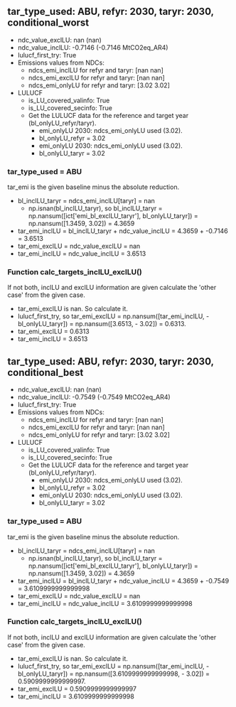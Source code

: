 

## tar_type_used: ABU, refyr: 2030, taryr: 2030, conditional_worst
- ndc_value_exclLU: nan (nan)
- ndc_value_inclLU: -0.7146 (-0.7146 MtCO2eq_AR4)
- lulucf_first_try: True
- Emissions values from NDCs:
  - ndcs_emi_inclLU for refyr and taryr: [nan nan]
  - ndcs_emi_exclLU for refyr and taryr: [nan nan]
  - ndcs_emi_onlyLU for refyr and taryr: [3.02 3.02]
- LULUCF
  - is_LU_covered_valinfo: True
  - is_LU_covered_secinfo: True
  - Get the LULUCF data for the reference and target year (bl_onlyLU_refyr/taryr).
    - emi_onlyLU 2030: ndcs_emi_onlyLU used (3.02).
    - bl_onlyLU_refyr = 3.02
    - emi_onlyLU 2030: ndcs_emi_onlyLU used (3.02).
    - bl_onlyLU_taryr = 3.02
### tar_type_used = ABU
tar_emi is the given baseline minus the absolute reduction.
- bl_inclLU_taryr = ndcs_emi_inclLU[taryr] = nan
  - np.isnan(bl_inclLU_taryr), so bl_inclLU_taryr = np.nansum([ict['emi_bl_exclLU_taryr'], bl_onlyLU_taryr]) = np.nansum([1.3459, 3.02]) = 4.3659
- tar_emi_inclLU = bl_inclLU_taryr + ndc_value_inclLU = 4.3659 + -0.7146 = 3.6513
- tar_emi_exclLU = ndc_value_exclLU = nan
- tar_emi_inclLU = ndc_value_inclLU = 3.6513
### Function calc_targets_inclLU_exclLU()
If not both, inclLU and exclLU information are given calculate the 'other case' from the given case.
- tar_emi_exclLU is nan. So calculate it.
- lulucf_first_try, so tar_emi_exclLU = np.nansum([tar_emi_inclLU, -bl_onlyLU_taryr]) = np.nansum([3.6513, - 3.02]) = 0.6313.
- tar_emi_exclLU = 0.6313
- tar_emi_inclLU = 3.6513

## tar_type_used: ABU, refyr: 2030, taryr: 2030, conditional_best
- ndc_value_exclLU: nan (nan)
- ndc_value_inclLU: -0.7549 (-0.7549 MtCO2eq_AR4)
- lulucf_first_try: True
- Emissions values from NDCs:
  - ndcs_emi_inclLU for refyr and taryr: [nan nan]
  - ndcs_emi_exclLU for refyr and taryr: [nan nan]
  - ndcs_emi_onlyLU for refyr and taryr: [3.02 3.02]
- LULUCF
  - is_LU_covered_valinfo: True
  - is_LU_covered_secinfo: True
  - Get the LULUCF data for the reference and target year (bl_onlyLU_refyr/taryr).
    - emi_onlyLU 2030: ndcs_emi_onlyLU used (3.02).
    - bl_onlyLU_refyr = 3.02
    - emi_onlyLU 2030: ndcs_emi_onlyLU used (3.02).
    - bl_onlyLU_taryr = 3.02
### tar_type_used = ABU
tar_emi is the given baseline minus the absolute reduction.
- bl_inclLU_taryr = ndcs_emi_inclLU[taryr] = nan
  - np.isnan(bl_inclLU_taryr), so bl_inclLU_taryr = np.nansum([ict['emi_bl_exclLU_taryr'], bl_onlyLU_taryr]) = np.nansum([1.3459, 3.02]) = 4.3659
- tar_emi_inclLU = bl_inclLU_taryr + ndc_value_inclLU = 4.3659 + -0.7549 = 3.6109999999999998
- tar_emi_exclLU = ndc_value_exclLU = nan
- tar_emi_inclLU = ndc_value_inclLU = 3.6109999999999998
### Function calc_targets_inclLU_exclLU()
If not both, inclLU and exclLU information are given calculate the 'other case' from the given case.
- tar_emi_exclLU is nan. So calculate it.
- lulucf_first_try, so tar_emi_exclLU = np.nansum([tar_emi_inclLU, -bl_onlyLU_taryr]) = np.nansum([3.6109999999999998, - 3.02]) = 0.5909999999999997.
- tar_emi_exclLU = 0.5909999999999997
- tar_emi_inclLU = 3.6109999999999998